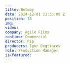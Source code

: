 ```yaml
---
title: Betway
date: 2014-12-01 13:35:00 Z
position: 18
img: 
video: 
company: Agile Films
runtime: Commercial
director: Pip
producers: Igor Degtiarev
role: Production Manager
is-featured: 
---
```



